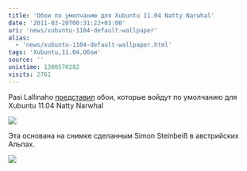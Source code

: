 ```yaml
---
title: 'Обои по умолчанию для Xubuntu 11.04 Natty Narwhal'
date: '2011-03-20T00:31:22+03:00'
uri: 'news/xubuntu-1104-default-wallpaper'
alias: 
  - 'news/xubuntu-1104-default-wallpaper.html'
tags: 'Xubuntu,11.04,Обои'
source: ''
unixtime: 1300570282
visits: 2761
---
```

Pasi Lallinaho [представил](http://open.knome.fi/2011/03/18/xubuntu-natty-default-wallpaper/) обои, которые войдут по умолчанию для Xubuntu 11.04 Natty Narwhal

![](img/2011/03/20/00-00/xubuntu-natty-wallpaper.jpg)

Эта основана на снимке сделанным Simon Steinbeiß в австрийских Альпах.

![](img/2011/03/20/00-00/source-photo.jpg)
